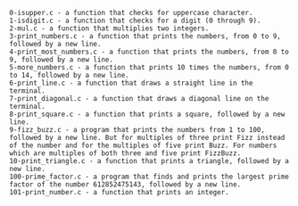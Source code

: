 
    0-isupper.c - a function that checks for uppercase character.
    1-isdigit.c - a function that checks for a digit (0 through 9).
    2-mul.c - a function that multiplies two integers.
    3-print_numbers.c - a function that prints the numbers, from 0 to 9, followed by a new line.
    4-print_most_numbers.c - a function that prints the numbers, from 0 to 9, followed by a new line.
    5-more_numbers.c - a function that prints 10 times the numbers, from 0 to 14, followed by a new line.
    6-print_line.c - a function that draws a straight line in the terminal.
    7-print_diagonal.c - a function that draws a diagonal line on the terminal.
    8-print_square.c - a function that prints a square, followed by a new line.
    9-fizz_buzz.c - a program that prints the numbers from 1 to 100, followed by a new line. But for multiples of three print Fizz instead of the number and for the multiples of five print Buzz. For numbers which are multiples of both three and five print FizzBuzz.
    10-print_triangle.c - a function that prints a triangle, followed by a new line.
    100-prime_factor.c - a program that finds and prints the largest prime factor of the number 612852475143, followed by a new line.
    101-print_number.c - a function that prints an integer.

